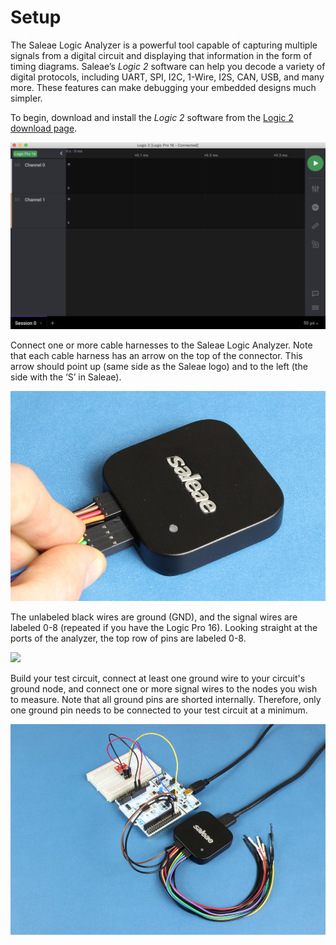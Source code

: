 # Setup

The Saleae Logic Analyzer is a powerful tool capable of capturing multiple signals from a digital circuit and displaying that information in the form of timing diagrams. Saleae’s _Logic 2_ software can help you decode a variety of digital protocols, including UART, SPI, I2C, 1-Wire, I2S, CAN, USB, and many more. These features can make debugging your embedded designs much simpler.

To begin, download and install the _Logic 2_ software from the [Logic 2 download page](https://ideas.saleae.com/f/changelog/).

![Download and install the Logic 2 Software](../.gitbook/assets/screen-shot-2020-09-03-at-6.52.16-pm%20%286%29%20%282%29%20%282%29.png)

Connect one or more cable harnesses to the Saleae Logic Analyzer. Note that each cable harness has an arrow on the top of the connector. This arrow should point up \(same side as the Saleae logo\) and to the left \(the side with the ‘S’ in Saleae\).

![](../.gitbook/assets/saleae_harness_2%20%281%29%20%281%29%20%281%29.jpg)

The unlabeled black wires are ground \(GND\), and the signal wires are labeled 0-8 \(repeated if you have the Logic Pro 16\). Looking straight at the ports of the analyzer, the top row of pins are labeled 0-8.

![](../.gitbook/assets/saleae_annotated_pins.png)

Build your test circuit, connect at least one ground wire to your circuit's ground node, and connect one or more signal wires to the nodes you wish to measure. Note that all ground pins are shorted internally. Therefore, only one ground pin needs to be connected to your test circuit at a minimum.

![](../.gitbook/assets/saleae_example_circuit%20%281%29%20%281%29%20%281%29%20%281%29.jpg)

